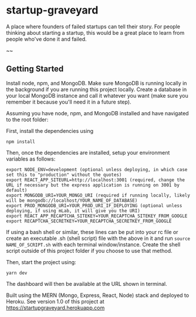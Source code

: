 # startup-graveyard
A place where founders of failed startups can tell their story. For people thinking about starting a startup, this would be a great place to learn from people who've done it and failed.

~~
## Getting Started

Install node, npm, and MongoDB. Make sure MongoDB is running locally in the background if you are running this project locally. Create a database in your local MongoDB instance and call it whatever you want (make sure you remember it because you'll need it in a future step).

Assuming you have node, npm, and MongoDB installed and have navigated to the root folder:

First, install the dependencies using

`npm install`

Then, once the dependencies are installed, setup your environment variables as follows:

```export DEV_ENV=dev (required)
export NODE_ENV=development (optional unless deploying, in which case set this to "production" without the quotes)
export REACT_APP_SITEURL=http://localhost:3001 (required, change the URL if necessary but the express application is running on 3001 by default)
export MONGODB_URI=YOUR_MONGO_URI (required if running locally, likely will be mongodb://localhost/YOUR_NAME_OF_DATABASE)
export PROD_MONGODB_URI=YOUR_PROD_URI_IF_DEPLOYING (optional unless deploying, if using mLab, it will give you the URI)
export REACT_APP_RECAPTCHA_SITEKEY=YOUR_RECAPTCHA_SITEKEY_FROM_GOOGLE
export RECAPTCHA_SECRETKEY=YOUR_RECAPTCHA_SECRETKEY_FROM_GOOGLE
```
If using a bash shell or similar, these lines can be put into your rc file or create an executable .sh (shell script) file with the above in it and run `source NAME_OF_SCRIPT.sh` with each terminal window/instance. Create the shell script outside of this project folder if you choose to use that method.

Then, start the project using:

`yarn dev`

The dashboard will then be available at the URL shown in terminal.

Built using the MERN (Mongo, Express, React, Node) stack and deployed to Heroku. See version 1.0 of this project at https://startupgraveyard.herokuapp.com

